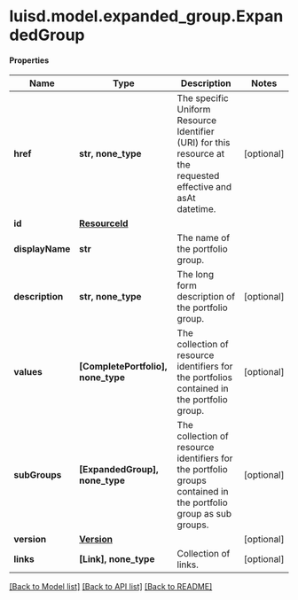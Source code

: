 # luisd.model.expanded_group.ExpandedGroup

#### Properties
Name | Type | Description | Notes
------------ | ------------- | ------------- | -------------
**href** | **str, none_type** | The specific Uniform Resource Identifier (URI) for this resource at the requested effective and asAt datetime. | [optional] 
**id** | [**ResourceId**](ResourceId.md) |  | 
**displayName** | **str** | The name of the portfolio group. | 
**description** | **str, none_type** | The long form description of the portfolio group. | [optional] 
**values** | **[CompletePortfolio], none_type** | The collection of resource identifiers for the portfolios contained in the portfolio group. | [optional] 
**subGroups** | **[ExpandedGroup], none_type** | The collection of resource identifiers for the portfolio groups contained in the portfolio group as sub groups. | [optional] 
**version** | [**Version**](Version.md) |  | [optional] 
**links** | **[Link], none_type** | Collection of links. | [optional] 

[[Back to Model list]](../../README.md#documentation-for-models) [[Back to API list]](../../README.md#documentation-for-api-endpoints) [[Back to README]](../../README.md)


